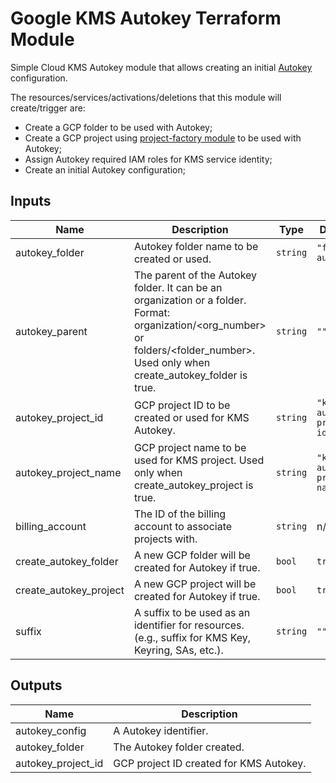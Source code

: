 # Google KMS Autokey Terraform Module

Simple Cloud KMS Autokey module that allows creating an initial [Autokey](https://cloud.google.com/kms/docs/autokey-overview) configuration.

The resources/services/activations/deletions that this module will create/trigger are:

- Create a GCP folder to be used with Autokey;
- Create a GCP project using [project-factory module](https://github.com/terraform-google-modules/terraform-google-project-factory) to be used with Autokey;
- Assign Autokey required IAM roles for KMS service identity;
- Create an initial Autokey configuration;

<!-- BEGINNING OF PRE-COMMIT-TERRAFORM DOCS HOOK -->
## Inputs

| Name | Description | Type | Default | Required |
|------|-------------|------|---------|:--------:|
| autokey\_folder | Autokey folder name to be created or used. | `string` | `"folder-autokey"` | no |
| autokey\_parent | The parent of the Autokey folder. It can be an organization or a folder. Format: organization/<org\_number> or folders/<folder\_number>. Used only when create\_autokey\_folder is true. | `string` | `""` | no |
| autokey\_project\_id | GCP project ID to be created or used for KMS Autokey. | `string` | `"kms-autokey-project-id"` | no |
| autokey\_project\_name | GCP project name to be used for KMS project. Used only when create\_autokey\_project is true. | `string` | `"kms-autokey-project-name"` | no |
| billing\_account | The ID of the billing account to associate projects with. | `string` | n/a | yes |
| create\_autokey\_folder | A new GCP folder will be created for Autokey if true. | `bool` | `true` | no |
| create\_autokey\_project | A new GCP project will be created for Autokey if true. | `bool` | `true` | no |
| suffix | A suffix to be used as an identifier for resources. (e.g., suffix for KMS Key, Keyring, SAs, etc.). | `string` | `""` | no |

## Outputs

| Name | Description |
|------|-------------|
| autokey\_config | A Autokey identifier. |
| autokey\_folder | The Autokey folder created. |
| autokey\_project\_id | GCP project ID created for KMS Autokey. |

<!-- END OF PRE-COMMIT-TERRAFORM DOCS HOOK -->
